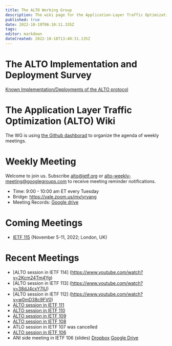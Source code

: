 ```yaml
---
title: The ALTO Working Group
description: The wiki page for the Application-Layer Traffic Optimization Working Group
published: true
date: 2022-10-19T06:10:11.335Z
tags: 
editor: markdown
dateCreated: 2022-10-18T13:40:31.135Z
---
```


# The ALTO Implementation and Deployment Survey 

[Known Implementation/Deployments of the ALTO protocol](/en/group/ALTO/deployment)

# The Application Layer Traffic Optimization (ALTO) Wiki

The WG is using [the Github dashborad](https://github.com/orgs/ietf-wg-alto/projects/1/views/2) to organize the agenda of weekly meetings.

<!-- TODO: create the pages
[wiki:v0.5-recharter Draft re-charter (version 0.5 May 8 2021)]

[wiki:v0.4-recharter Draft re-charter (version 0.4 April 1 2021)]

[wiki:v0.3-recharter Draft re-charter (version 0.3 March 18 2021)]

[wiki:v0.2-recharter Draft re-charter (version 0.2, Feb 22 2021)]

[wiki:v0.1-recharter Draft re-charter (version 0.1, Feb 21 2014)]

[wiki:v0.0-recharter Draft re-charter (version 0.0, Feb 19 2014)]
-->

# Weekly Meeting

Welcome to join us. Subscribe [alto@ietf.org](https://www.ietf.org/mailman/listinfo/alto) or [alto-weekly-meeting@googlegroups.com](https://groups.google.com/forum/#!forum/alto-weekly-meeting) to receive meeting reminder notifications.

 * Time: 9:00 - 10:00 am ET every Tuesday
 * Bridge: https://yale.zoom.us/my/yryang
 * Meeting Records: [Google drive](https://drive.google.com/drive/folders/1Z845CZmkf9OMnHlVxkEfvbXcSfdm-Fbn?usp=sharing)
 

# Coming Meetings

* [IETF 115](https://www.ietf.org/how/meetings/115/) (November 5-11, 2022; London, UK)
 
# Recent Meetings
* [ALTO session in IETF 114] (https://www.youtube.com/watch?v=2Kcm24Tm4Yg)
* [ALTO session in IETF 113] (https://www.youtube.com/watch?v=38dJ4cxY7IU)
* [ALTO session in IETF 112] (https://www.youtube.com/watch?v=w0mD38c9FV0)
* [ALTO session in IETF 111](https://www.youtube.com/watch?v=y6x7CNTddq4)
* [ALTO session in IETF 110](https://www.youtube.com/watch?v=fjBSODKtuLA)
* [ALTO session in IETF 109](https://www.youtube.com/watch?v=ldduoGYGqRg&t=6131s)
* [ALTO session in IETF 108](https://www.youtube.com/watch?v=0VGbj8IGxzw)
* ATLO session in IETF 107 was cancelled
* [ALTO session in IETF 106](https://www.youtube.com/watch?v=En64HisRFoQ)
* ANI side meeting in IETF 106 (slides) [Dropbox](https://www.dropbox.com/sh/8xamtujadex7idl/AAAujFZxfVZnpMVGNk3Yu5t5a?dl=0) [Google Drive](https://drive.google.com/open?id=1uhZ7ZHGtMjcGebBlC0SBavTMwECdqeIp)

<!-- TODO
== Past Meeting Notes, Slides and Audio Files ==

 * [https://datatracker.ietf.org/wg/alto/meetings/ IETF meetings in recent past 10 years]
 * [wiki:Ietf97 IETF97 (November 2016 - Seoul, Korea)]
 * [wiki:Ietf96 IETF96 (July 2016 - Berlin, Germany)]
 * [wiki:Ietf95 IETF95 (April 2016 - Buenos Aires,Argentina)]
 * [wiki:Ietf94 IETF94 (November 2015 - Yokohama, Japan)]
 * [wiki:Ietf93 IETF93 (July 2015 - Prague, Czech)]
 * [wiki:Ietf92 IETF92 (March 2015 - Dallas, USA)]
 * [wiki:Ietf91 IETF91 (November 2014 -Hawaii, USA)]
 * [wiki:Ietf90 IETF90 (July 2014 -Toronto, Canada)]
 * [wiki:Ietf89 IETF89 (March 2014 - London, UK)]
 * [wiki:Ietf88 IETF88 (November 2013 - Vancouver, Canada)]
 * [wiki:Ietf87 IETF87 (July 2013 - Berlin, Germany)]
 * [wiki:Ietf86 IETF86 (March 2013 - Orlando, USA)]
 * [wiki:Ietf85 IETF85 (November 2012 - Atlanta, USA)]
 * [wiki:Ietf84 IETF84 (July 2012 -Vancouver,Canada)]
 * [wiki:Ietf83 IETF83 (March 2012 - Paris, France)]
 * [wiki:Ietf82 IETF82 (November 2011 - Taipei, Taiwan)]
 * [wiki:Ietf81 IETF 81 (July 2011 - Quebec, Canada)]
 * [wiki:Ietf80 IETF 80 (March 2011 - Prague,Czech)]
 * [wiki:Ietf79 IETF 79 (November 2010 - Beijing, China)]
 * [wiki:Ietf78 IETF 78 (July 2010 - Maastricht, Netherlands)]
 * [wiki:Interim20100616 Virtual Interim Meeting, June 16, 2010]
 * [wiki:Ietf77 IETF 77 (March 2010 - Anaheim, CA)]
 * [wiki:Ietf76 IETF 76 (November 2009 - Hiroshima, Japan)]
 * [wiki:Ietf75 IETF 75 (July 2009 - Stockholm, Sweden)]
 * [wiki:Ietf74 IETF 74 (March 2009 - San Francisco, CA)]
 * [wiki:Ietf73 IETF 73 (November 2008 - Minneapolis, MN)]
-->
